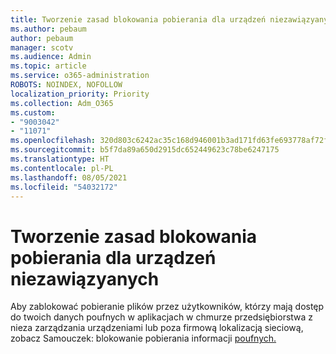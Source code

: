 ```yaml
---
title: Tworzenie zasad blokowania pobierania dla urządzeń niezawiązyanych
ms.author: pebaum
author: pebaum
manager: scotv
ms.audience: Admin
ms.topic: article
ms.service: o365-administration
ROBOTS: NOINDEX, NOFOLLOW
localization_priority: Priority
ms.collection: Adm_O365
ms.custom:
- "9003042"
- "11071"
ms.openlocfilehash: 320d803c6242ac35c168d946001b3ad171fd63fe693778af72fb50fe305dc572
ms.sourcegitcommit: b5f7da89a650d2915dc652449623c78be6247175
ms.translationtype: HT
ms.contentlocale: pl-PL
ms.lasthandoff: 08/05/2021
ms.locfileid: "54032172"
---
```

# <a name="create-a-block-download-policy-for-unmanaged-devices"></a>Tworzenie zasad blokowania pobierania dla urządzeń niezawiązyanych

Aby zablokować pobieranie plików przez użytkowników, którzy mają dostęp do twoich danych poufnych w aplikacjach w chmurze przedsiębiorstwa z nieza zarządzania urządzeniami lub poza firmową lokalizacją sieciową, zobacz Samouczek: blokowanie pobierania informacji [poufnych.](https://docs.microsoft.com/cloud-app-security/use-case-proxy-block-session-aad)



